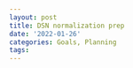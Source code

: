 ```yaml
---
layout: post
title: DSN normalization prep
date: '2022-01-26'
categories: Goals, Planning
tags: 
---
```

